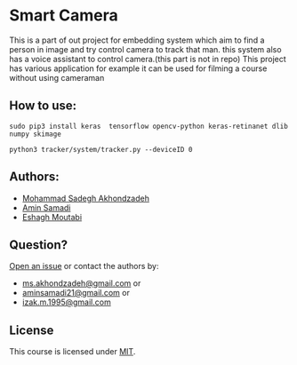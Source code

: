 # Smart Camera
This is a part of out project for embedding system which aim to find a person in image and try control camera to track that man.
this system also has a voice assistant to control camera.(this part is not in repo)
This project has various application for example it can be used for filming a course without using cameraman


## How to use:
~~~~
sudo pip3 install keras  tensorflow opencv-python keras-retinanet dlib numpy skimage
~~~~
~~~~
python3 tracker/system/tracker.py --deviceID 0
~~~~

## Authors:
  - [Mohammad Sadegh Akhondzadeh](http://msakhondzadeh.ece.iut.ac.ir)
  - [Amin Samadi](https://github.com/aminsmd)
  - [Eshagh Moutabi](https://github.com/EshaghMoutabi )


## Question?

  [Open an issue](../../issues) or contact the authors by:
  - [ms.akhondzadeh@gmail.com](mailto:ms.akhondzadeh@gmail.com) or
  - [aminsamadi21@gmail.com](aminsamadi21@gmail.com) or
  - [izak.m.1995@gmail.com](izak.m.1995@gmail.com)

  ## License

  This course is licensed under [MIT](LICENSE).
